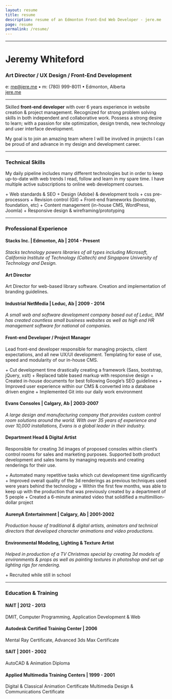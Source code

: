 ```yaml
---
layout: resume
title: resume
description: resume of an Edmonton Front-End Web Developer - jere.me
page: resume
permalink: /resume/
---
```

<!-- 
<a href="../pdfs/JeremyWhiteford-Resume_02-2015.pdf" target="_blank" class="btn btn-ghost">download my pdf resume</a> -->

---

<div class="text-center">
  <h1>Jeremy Whiteford</h1>
  <h3>Art Director / UX Design / Front-End Development</h3>
  <p>
    e: <a href="mailto:me@jere.me">me@jere.me</a> &#8226;  m: (780) 999-8011 &#8226; Edmonton, Alberta<br>
    <a href="http://jere.me">jere.me</a>
  </p>
</div>

---

<p>Skilled <strong>front-end developer</strong> with over 6 years experience in website creation &#38; project management. Recognized for strong problem solving skills in both independent and collaborative work. Possess a strong desire to learn; with a passion for site optimization, design trends, new technology and user interface development.</p>
<p>My goal is to join an amazing team where I will be involved in projects I can be proud of and advance in my design and development career.</p>

---

### Technical Skills

<p>My daily pipeline includes many different technologies but in order to keep up-to-date with web trends I read, follow and learn in my spare time. I have multiple active subscriptions to online web development courses.</p>
+ Web standards &#38; SEO
+ Design (Adobe) &#38; development tools
+ css pre-processors
+ Revision control (Git)
+ Front-end frameworks (bootstrap, foundation, etc)
+ Content management (in-house CMS, WordPress, Joomla)
+ Responsive design &#38; wireframing/prototyping

---

### Professional Experience

#### Stacks Inc. | Edmonton, Ab | 2014 - Present
<p><em>Stacks technology powers libraries of all types including Microsoft, California Institute of Technology (Caltech) and Singapore University of Technology and Design.</em></p>

#### Art Director
<p>Art Director for web-based library software. Creation and implementation of branding guidelines.</p>

#### Industrial NetMedia | Leduc, Ab | 2009 - 2014
<p><em>A small web and software development company based out of Leduc, INM has created countless small business websites as well as high end HR management software for national oil companies.</em></p>

#### Front-end Developer / Project Manager
<p>Lead front-end developer responsible for managing projects, client expectations, and all new UX/UI development. Templating for ease of use, speed and modularity of our in-house CMS.</p>
+ Cut development time drastically creating a framework (Sass, bootstrap, jQuery, xslt)
+ Replaced table based markup with responsive design
+ Created in-house documents for best following Google’s SEO guidelines
+ Improved user experience within our CMS &#38; converted into a database driven engine
+ Implemented Git into our daily work environment

#### Evans Consoles | Calgary, Ab | 2003-2007
<p><em>A large design and manufacturing company that provides custom control room solutions around the world. With over 35 years of experience and over 10,000 installations, Evans is a global leader in their industry.</em></p>

#### Department Head &#38; Digital Artist
<p>Responsible for creating 3d images of proposed consoles within client’s control rooms for sales and marketing purposes. Supported both product development and sales teams by managing requests and creating renderings for their use.</p>
+ Automated many repetitive tasks which cut development time significantly
+ Improved overall quality of the 3d renderings as previous techniques used were years behind the technology
+ Within the first few months, was able to keep up with the production that was previously created by a department of 5 people
+ Created a 6-minute animated video that solidified a multimillion-dollar project

#### AurenyA Entertainment | Calgary, Ab | 2001-2002
<p><em>Production house of traditional &#38; digital artists, animators and technical directors that developed character animations and video productions.</em></p>

#### Environmental Modeling, Lighting &#38; Texture Artist
<p><em>Helped in production of a TV Christmas special by creating 3d models of environments &#38; props as well as painting textures in photoshop and set up lighting rigs for rendering.</em></p>
+ Recruited while still in school

---

### Education &#38; Training

#### NAIT | 2012 - 2013
DMIT, Computer Programming, Application Development &#38; Web

#### Autodesk Certified Training Center | 2006
Mental Ray Certificate, Advanced 3ds Max Certificate

#### SAIT |  2001 - 2002
AutoCAD &#38; Animation Diploma

#### Applied Multimedia Training Centers | 1999 - 2001
Digital &#38; Classical Animation Certificate
Multimedia Design &#38; Communications Certificate
